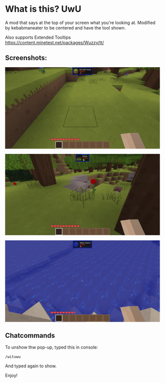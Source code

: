 # What is this? UwU

A mod that says at the top of your screen what you're looking at.
Modified by kebabmaneater to be centered and have the tool shown.

Also supports Extended Tooltips https://content.minetest.net/packages/Wuzzy/tt/

## Screenshots:

![](./prints/dirt_with_grass.png)

![](./prints/grass.png)

![](./prints/water_source.png)

## Chatcommands

To unshow thw pop-up, typed this in console:

```
/wituwu
```

And typed again to show.

Enjoy!

